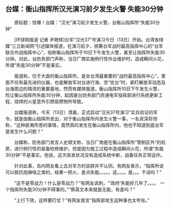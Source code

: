 ## 台媒：衡山指挥所汉光演习前夕发生火警 失能30分钟
　　原标题：惊爆！台媒：“汉光”演习前夕发生火警，台衡山指挥所“失能30分钟”

　　[环球网报道 记者 尹艳辉]台军“汉光37”号演习今日（13日）开始。台湾省绿媒“三立新闻网”引述媒体报道，在演习前夕，统筹台军战时最高指挥中心的“台军联合作战指挥中心”，俗称衡山指挥所于10日下午发生火警，甚至让指挥所失能30分钟。对此，台防务部门声称，当日厂商实施例行性作业维护时，造成瞬间火花，所谓“失能30分钟”不是事实。

　　报道称，位于大直的衡山指挥所，是全台湾最重要的“战时最高指挥中心”，里面不仅有最先进的仪器，也是解放军对台进行海、空“扰台”时，紧盯解放军动态及台海周边的情资的重要基地，然而有媒体报道，衡山指挥所10日下午发生火警，险让衡山指挥所失能30分钟，起因是台防务部门资通电军指挥部进行系统更新工程，烧焊的火星意外引燃易燃物所导致。

　　台媒报道称，今天（13日）清晨，正式启动“汉光37号演习”实兵验证的军令，就是由衡山指挥所发出，对于衡山指挥所内发生火警一事，一名资深将领称，“这种匪夷所思的事情，竟然真的发生在衡山指挥所内，他也不知道到底台军是发生什么问题？”

　　台媒称，防务部门发言人史顺文称，当日厂商是在衡山指挥所“管制区外”的机房，进行例行性的装备检修维护，但是因为施工过程中造成瞬间火花，所谓“失能30分钟”不是事实。他说，这次突发状况没有造成系统中断，战备任务正常运作。

　　针对此事，岛内网友看上去对军方的说辞并不认同。有网友表示，“指挥所说可以抵抗炮弹啥之类的，结果一把火，差点失能。。。。。这。。。。是。。。干话吗？”

　　“这不是零战力！什么是零战力？”有网友讽刺，“‘政府’失能好几年了。。。。 一个指挥所失能30分钟不碍事的。”“蔡英文本来就是无能，有差吗？”

　　“上行下效，这样要打仗？”有网友直言“指挥部发生这种事也太夸张。”

